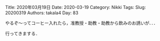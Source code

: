 ﻿Title: 2020年03月19日
Date: 2020-03-19
Category: Nikki
Tags: 
Slug: 20200319
Authors: takala4
Day: 83


やるぞ～ってコーヒー入れたら，准教授・助教・助教から飲みのお誘いが．．．

行ってきまする．